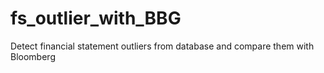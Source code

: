 # fs_outlier_with_BBG
Detect financial statement outliers from database and compare them with Bloomberg 
